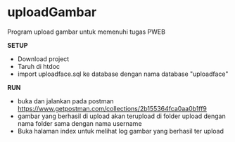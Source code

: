 # uploadGambar
Program upload gambar untuk memenuhi tugas PWEB

<b>SETUP</b>
- Download project
- Taruh di htdoc
- import uploadface.sql ke database dengan nama database "uploadface"

<b>RUN</b>
- buka dan jalankan pada postman https://www.getpostman.com/collections/2b155364fca0aa0b1ff9
- gambar yang berhasil di upload akan terupload di folder upload dengan nama folder sama dengan nama username
- Buka halaman index untuk melihat log gambar yang berhasil ter upload
